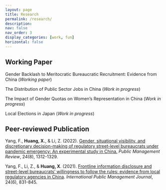 ```yaml
---
layout: page
title: Research
permalink: /research/
description: 
nav: false
nav_order: 3
display_categories: [work, fun]
horizontal: false
---
```


## Working Paper

Gender Backlash to Meritocratic Bureaucratic Recruitment: Evidence from China (*Working paper*)


The Distribution of Public Sector Jobs in China (*Work in progress*)


The Impact of Gender Quotas on Women’s Representation in China (*Work in progress*)


Local Elections in Japan (*Work in progress*)

## Peer-reviewed Publication

Yang, F., **Huang, X.**, & Li, Z. (2022). [Gender, situational visibility, and discretionary decision-making of regulatory street-level bureaucrats under pandemic emergency: An experimental study in China.](https://www.tandfonline.com/doi/full/10.1080/14719037.2021.1886316) *Public Management Review*, 24(8), 1312-1329.

Yang, F., Li, Z., & **Huang, X**. (2021). [Frontline information disclosure and street-level bureaucrats’ willingness to follow the rules: evidence from local regulatory agencies in China](https://www-tandfonline-com.libezproxy2.syr.edu/doi/full/10.1080/10967494.2021.1921086). *International Public Management Journal*, 24(6), 831-845.



